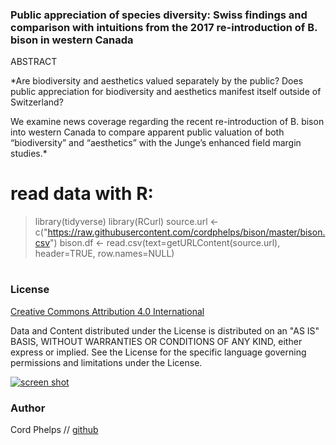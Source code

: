 

### Public appreciation of species diversity: Swiss findings and comparison with intuitions from the 2017 re-introduction of B. bison in western Canada 


ABSTRACT 

*Are biodiversity and aesthetics valued separately by the public? Does public appreciation for biodiversity and aesthetics manifest itself outside of Switzerland? 

We examine news coverage regarding the recent re-introduction of B. bison into western Canada to compare apparent public valuation of both “biodiversity” and “aesthetics” with the Junge’s enhanced field margin studies.*  


# read data with R:

> library(tidyverse)
> library(RCurl)
> source.url <- c("https://raw.githubusercontent.com/cordphelps/bison/master/bison.csv")
> bison.df <- read.csv(text=getURLContent(source.url), header=TRUE, row.names=NULL)

#


### License
[Creative Commons Attribution 4.0 International](https://creativecommons.org/licenses/by/4.0/)

Data and Content distributed under the License is distributed on an "AS IS" BASIS, WITHOUT WARRANTIES OR CONDITIONS OF ANY KIND, either express or implied. See the License for the specific language governing permissions and limitations under the License.



[![screen shot](https://raw.githubusercontent.com/cordphelps/fourAcreVineyard/master/images/IMG_4430.JPG)]()



### Author
Cord Phelps // [github](http://cordphelps.github.io)








 





